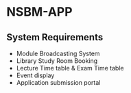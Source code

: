 # NSBM-APP

## System Requirements 
- Module Broadcasting System
- Library Study Room Booking
- Lecture Time table & Exam Time table 
- Event display 
- Application submission portal
